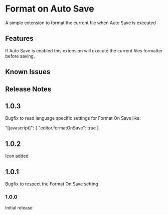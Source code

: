 # Format on Auto Save

A simple extension to format the current file when Auto Save is executed

## Features

If Auto Save is enabled this extension will execute the current files formatter before saving.

## Known Issues

## Release Notes

## 1.0.3

Bugfix to read language specific settings for Format On Save like:

"[javascript]": {
    "editor.formatOnSave": true
}

## 1.0.2

Icon added

## 1.0.1

Bugfix to respect the Format On Save setting

### 1.0.0

Initial release